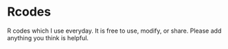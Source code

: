 # Rcodes
R codes which I use everyday. It is free to use, modify, or share. Please add anything you think is helpful. 
